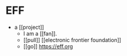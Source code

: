 # EFF

- a [[project]]
  - I am a [[fan]].
  - [[pull]] [[electronic frontier foundation]]
  - [[go]] https://eff.org

